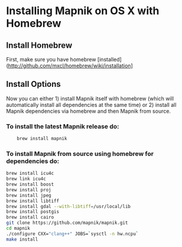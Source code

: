 # Installing Mapnik on OS X with Homebrew

## Install Homebrew

First, make sure you have homebrew [installed](http://github.com/mxcl/homebrew/wiki/installation]

## Install Options

Now you can either 1) install Mapnik itself with homebrew (which will automatically install all dependencies at the same time) or 2) install all Mapnik dependencies via homebrew and then Mapnik from source.

### To install the latest Mapnik release do:

```sh
    brew install mapnik
```

### To install Mapnik from source using homebrew for dependencies do:

```sh
brew install icu4c
brew link icu4c
brew install boost
brew install proj
brew install jpeg
brew install libtiff
brew install gdal --with-libtiff=/usr/local/lib
brew install postgis
brew install cairo
git clone https://github.com/mapnik/mapnik.git
cd mapnik
./configure CXX="clang++" JOBS=`sysctl -n hw.ncpu`
make install
```